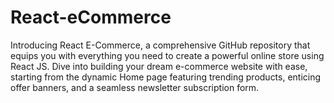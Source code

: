 # React-eCommerce
 Introducing React E-Commerce, a comprehensive GitHub repository that equips you with everything you need to create a powerful online store using React JS. Dive into building your dream e-commerce website with ease, starting from the dynamic Home page featuring trending products, enticing offer banners, and a seamless newsletter subscription form.
